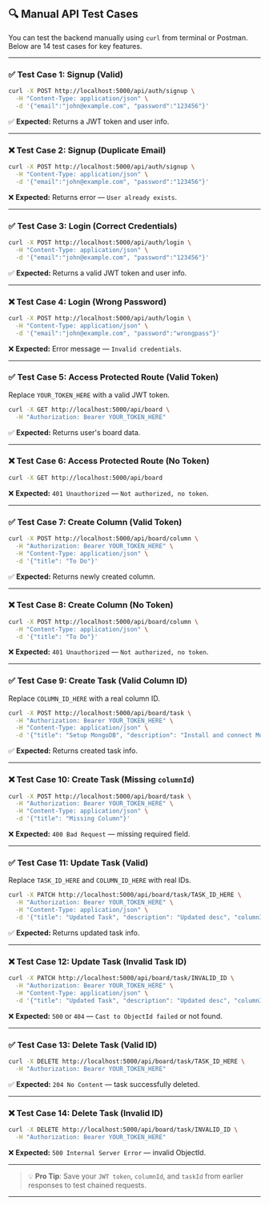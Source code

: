 ## 🔍 Manual API Test Cases

You can test the backend manually using `curl` from terminal or Postman. Below are 14 test cases for key features.

---

### ✅ Test Case 1: Signup (Valid)

```bash
curl -X POST http://localhost:5000/api/auth/signup \
  -H "Content-Type: application/json" \
  -d '{"email":"john@example.com", "password":"123456"}'
```

✅ **Expected:** Returns a JWT token and user info.

---

### ❌ Test Case 2: Signup (Duplicate Email)

```bash
curl -X POST http://localhost:5000/api/auth/signup \
  -H "Content-Type: application/json" \
  -d '{"email":"john@example.com", "password":"123456"}'
```

❌ **Expected:** Returns error — `User already exists`.

---

### ✅ Test Case 3: Login (Correct Credentials)

```bash
curl -X POST http://localhost:5000/api/auth/login \
  -H "Content-Type: application/json" \
  -d '{"email":"john@example.com", "password":"123456"}'
```

✅ **Expected:** Returns a valid JWT token and user info.

---

### ❌ Test Case 4: Login (Wrong Password)

```bash
curl -X POST http://localhost:5000/api/auth/login \
  -H "Content-Type: application/json" \
  -d '{"email":"john@example.com", "password":"wrongpass"}'
```

❌ **Expected:** Error message — `Invalid credentials`.

---

### ✅ Test Case 5: Access Protected Route (Valid Token)

Replace `YOUR_TOKEN_HERE` with a valid JWT token.

```bash
curl -X GET http://localhost:5000/api/board \
  -H "Authorization: Bearer YOUR_TOKEN_HERE"
```

✅ **Expected:** Returns user's board data.

---

### ❌ Test Case 6: Access Protected Route (No Token)

```bash
curl -X GET http://localhost:5000/api/board
```

❌ **Expected:** `401 Unauthorized` — `Not authorized, no token`.

---

### ✅ Test Case 7: Create Column (Valid Token)

```bash
curl -X POST http://localhost:5000/api/board/column \
  -H "Authorization: Bearer YOUR_TOKEN_HERE" \
  -H "Content-Type: application/json" \
  -d '{"title": "To Do"}'
```

✅ **Expected:** Returns newly created column.

---

### ❌ Test Case 8: Create Column (No Token)

```bash
curl -X POST http://localhost:5000/api/board/column \
  -H "Content-Type: application/json" \
  -d '{"title": "To Do"}'
```

❌ **Expected:** `401 Unauthorized` — `Not authorized, no token`.

---

### ✅ Test Case 9: Create Task (Valid Column ID)

Replace `COLUMN_ID_HERE` with a real column ID.

```bash
curl -X POST http://localhost:5000/api/board/task \
  -H "Authorization: Bearer YOUR_TOKEN_HERE" \
  -H "Content-Type: application/json" \
  -d '{"title": "Setup MongoDB", "description": "Install and connect MongoDB", "columnId": "COLUMN_ID_HERE"}'
```

✅ **Expected:** Returns created task info.

---

### ❌ Test Case 10: Create Task (Missing `columnId`)

```bash
curl -X POST http://localhost:5000/api/board/task \
  -H "Authorization: Bearer YOUR_TOKEN_HERE" \
  -H "Content-Type: application/json" \
  -d '{"title": "Missing Column"}'
```

❌ **Expected:** `400 Bad Request` — missing required field.

---

### ✅ Test Case 11: Update Task (Valid)

Replace `TASK_ID_HERE` and `COLUMN_ID_HERE` with real IDs.

```bash
curl -X PATCH http://localhost:5000/api/board/task/TASK_ID_HERE \
  -H "Authorization: Bearer YOUR_TOKEN_HERE" \
  -H "Content-Type: application/json" \
  -d '{"title": "Updated Task", "description": "Updated desc", "columnId": "COLUMN_ID_HERE", "order": 1}'
```

✅ **Expected:** Returns updated task info.

---

### ❌ Test Case 12: Update Task (Invalid Task ID)

```bash
curl -X PATCH http://localhost:5000/api/board/task/INVALID_ID \
  -H "Authorization: Bearer YOUR_TOKEN_HERE" \
  -H "Content-Type: application/json" \
  -d '{"title": "Updated Task", "description": "Updated desc", "columnId": "COLUMN_ID_HERE", "order": 1}'
```

❌ **Expected:** `500` or `404` — `Cast to ObjectId failed` or not found.

---

### ✅ Test Case 13: Delete Task (Valid ID)

```bash
curl -X DELETE http://localhost:5000/api/board/task/TASK_ID_HERE \
  -H "Authorization: Bearer YOUR_TOKEN_HERE"
```

✅ **Expected:** `204 No Content` — task successfully deleted.

---

### ❌ Test Case 14: Delete Task (Invalid ID)

```bash
curl -X DELETE http://localhost:5000/api/board/task/INVALID_ID \
  -H "Authorization: Bearer YOUR_TOKEN_HERE"
```

❌ **Expected:** `500 Internal Server Error` — invalid ObjectId.

---

> 💡 **Pro Tip**: Save your `JWT token`, `columnId`, and `taskId` from earlier responses to test chained requests.

---